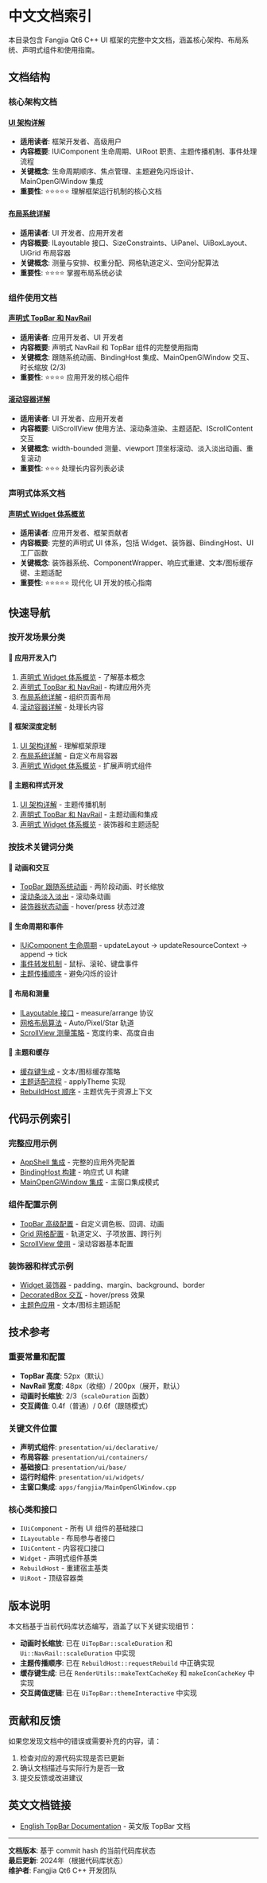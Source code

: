 # 中文文档索引

本目录包含 Fangjia Qt6 C++ UI 框架的完整中文文档，涵盖核心架构、布局系统、声明式组件和使用指南。

## 文档结构

### 核心架构文档

#### [UI 架构详解](./UI_ARCHITECTURE.zh-CN.md)
- **适用读者**: 框架开发者、高级用户
- **内容概要**: IUiComponent 生命周期、UiRoot 职责、主题传播机制、事件处理流程
- **关键概念**: 生命周期顺序、焦点管理、主题避免闪烁设计、MainOpenGlWindow 集成
- **重要性**: ⭐⭐⭐⭐⭐ 理解框架运行机制的核心文档

#### [布局系统详解](./LAYOUTS.zh-CN.md)
- **适用读者**: UI 开发者、应用开发者
- **内容概要**: ILayoutable 接口、SizeConstraints、UiPanel、UiBoxLayout、UiGrid 布局容器
- **关键概念**: 测量与安排、权重分配、网格轨道定义、空间分配算法
- **重要性**: ⭐⭐⭐⭐ 掌握布局系统必读

### 组件使用文档

#### [声明式 TopBar 和 NavRail](./DECLARATIVE_NAV_TOPBAR.zh-CN.md)
- **适用读者**: 应用开发者、UI 开发者
- **内容概要**: 声明式 NavRail 和 TopBar 组件的完整使用指南
- **关键概念**: 跟随系统动画、BindingHost 集成、MainOpenGlWindow 交互、时长缩放 (2/3)
- **重要性**: ⭐⭐⭐⭐ 应用开发的核心组件

#### [滚动容器详解](./SCROLL_VIEW.zh-CN.md)
- **适用读者**: UI 开发者、应用开发者  
- **内容概要**: UiScrollView 使用方法、滚动条渲染、主题适配、IScrollContent 交互
- **关键概念**: width-bounded 测量、viewport 顶坐标滚动、淡入淡出动画、重复滚动
- **重要性**: ⭐⭐⭐ 处理长内容列表必读

### 声明式体系文档

#### [声明式 Widget 体系概览](./DECLARATIVE_OVERVIEW.zh-CN.md)
- **适用读者**: 应用开发者、框架贡献者
- **内容概要**: 完整的声明式 UI 体系，包括 Widget、装饰器、BindingHost、UI 工厂函数
- **关键概念**: 装饰器系统、ComponentWrapper、响应式重建、文本/图标缓存键、主题适配
- **重要性**: ⭐⭐⭐⭐⭐ 现代化 UI 开发的核心指南

## 快速导航

### 按开发场景分类

#### 🚀 应用开发入门
1. [声明式 Widget 体系概览](./DECLARATIVE_OVERVIEW.zh-CN.md) - 了解基本概念
2. [声明式 TopBar 和 NavRail](./DECLARATIVE_NAV_TOPBAR.zh-CN.md) - 构建应用外壳
3. [布局系统详解](./LAYOUTS.zh-CN.md) - 组织页面布局
4. [滚动容器详解](./SCROLL_VIEW.zh-CN.md) - 处理长内容

#### 🔧 框架深度定制
1. [UI 架构详解](./UI_ARCHITECTURE.zh-CN.md) - 理解框架原理
2. [布局系统详解](./LAYOUTS.zh-CN.md) - 自定义布局容器
3. [声明式 Widget 体系概览](./DECLARATIVE_OVERVIEW.zh-CN.md) - 扩展声明式组件

#### 🎨 主题和样式开发
1. [UI 架构详解](./UI_ARCHITECTURE.zh-CN.md) - 主题传播机制
2. [声明式 TopBar 和 NavRail](./DECLARATIVE_NAV_TOPBAR.zh-CN.md) - 主题动画和集成
3. [声明式 Widget 体系概览](./DECLARATIVE_OVERVIEW.zh-CN.md) - 装饰器和主题适配

### 按技术关键词分类

#### 🔄 动画和交互
- [TopBar 跟随系统动画](./DECLARATIVE_NAV_TOPBAR.zh-CN.md#跟随系统动画) - 两阶段动画、时长缩放
- [滚动条淡入淡出](./SCROLL_VIEW.zh-CN.md#淡入淡出动画) - 滚动条动画
- [装饰器状态动画](./DECLARATIVE_OVERVIEW.zh-CN.md#状态动画) - hover/press 状态过渡

#### 🎯 生命周期和事件
- [IUiComponent 生命周期](./UI_ARCHITECTURE.zh-CN.md#iuicomponent-生命周期) - updateLayout → updateResourceContext → append → tick
- [事件转发机制](./UI_ARCHITECTURE.zh-CN.md#事件转发) - 鼠标、滚轮、键盘事件
- [主题传播顺序](./UI_ARCHITECTURE.zh-CN.md#主题变化顺序与避免闪烁) - 避免闪烁的设计

#### 📐 布局和测量
- [ILayoutable 接口](./LAYOUTS.zh-CN.md#ilayoutable-接口与-sizeconstraints) - measure/arrange 协议
- [网格布局算法](./LAYOUTS.zh-CN.md#内容测量算法) - Auto/Pixel/Star 轨道
- [ScrollView 测量策略](./SCROLL_VIEW.zh-CN.md#width-bounded-测量策略) - 宽度约束、高度自由

#### 🎨 主题和缓存
- [缓存键生成](./DECLARATIVE_OVERVIEW.zh-CN.md#texticon-的主题适配与缓存键) - 文本/图标缓存策略
- [主题适配流程](./SCROLL_VIEW.zh-CN.md#主题自适应配色) - applyTheme 实现
- [RebuildHost 顺序](./UI_ARCHITECTURE.zh-CN.md#rebuildhost-的设计) - 主题优先于资源上下文

## 代码示例索引

### 完整应用示例
- [AppShell 集成](./DECLARATIVE_NAV_TOPBAR.zh-CN.md#与-appshell-集成) - 完整的应用外壳配置
- [BindingHost 构建](./DECLARATIVE_OVERVIEW.zh-CN.md#绑定host响应式重建机制) - 响应式 UI 构建
- [MainOpenGlWindow 集成](./UI_ARCHITECTURE.zh-CN.md#mainopenglwindow-中的主题驱动) - 主窗口集成模式

### 组件配置示例
- [TopBar 高级配置](./DECLARATIVE_NAV_TOPBAR.zh-CN.md#高级配置) - 自定义调色板、回调、动画
- [Grid 网格配置](./LAYOUTS.zh-CN.md#网格配置示例) - 轨道定义、子项放置、跨行列
- [ScrollView 使用](./SCROLL_VIEW.zh-CN.md#基本用法) - 滚动容器基本配置

### 装饰器和样式示例
- [Widget 装饰器](./DECLARATIVE_OVERVIEW.zh-CN.md#装饰器应用示例) - padding、margin、background、border
- [DecoratedBox 交互](./DECLARATIVE_OVERVIEW.zh-CN.md#交互状态管理) - hover/press 效果
- [主题色应用](./DECLARATIVE_OVERVIEW.zh-CN.md#texticon-的主题适配与缓存键) - 文本/图标主题适配

## 技术参考

### 重要常量和配置
- **TopBar 高度**: 52px（默认）
- **NavRail 宽度**: 48px（收缩）/ 200px（展开，默认）
- **动画时长缩放**: 2/3（`scaleDuration` 函数）
- **交互阈值**: 0.4f（普通）/ 0.6f（跟随模式）

### 关键文件位置
- **声明式组件**: `presentation/ui/declarative/`
- **布局容器**: `presentation/ui/containers/`
- **基础接口**: `presentation/ui/base/`
- **运行时组件**: `presentation/ui/widgets/`
- **主窗口集成**: `apps/fangjia/MainOpenGlWindow.cpp`

### 核心类和接口
- `IUiComponent` - 所有 UI 组件的基础接口
- `ILayoutable` - 布局参与者接口
- `IUiContent` - 内容视口接口
- `Widget` - 声明式组件基类
- `RebuildHost` - 重建宿主基类
- `UiRoot` - 顶级容器类

## 版本说明

本文档基于当前代码库状态编写，涵盖了以下关键实现细节：

- **动画时长缩放**: 已在 `UiTopBar::scaleDuration` 和 `Ui::NavRail::scaleDuration` 中实现
- **主题传播顺序**: 已在 `RebuildHost::requestRebuild` 中正确实现
- **缓存键生成**: 已在 `RenderUtils::makeTextCacheKey` 和 `makeIconCacheKey` 中实现
- **交互阈值逻辑**: 已在 `UiTopBar::themeInteractive` 中实现

## 贡献和反馈

如果您发现文档中的错误或需要补充的内容，请：

1. 检查对应的源代码实现是否已更新
2. 确认文档描述与实际行为是否一致
3. 提交反馈或改进建议

## 英文文档链接

- [English TopBar Documentation](./DECLARATIVE_NAV_TOPBAR.md) - 英文版 TopBar 文档

---

**文档版本**: 基于 commit hash 的当前代码库状态  
**最后更新**: 2024年（根据代码库状态）  
**维护者**: Fangjia Qt6 C++ 开发团队